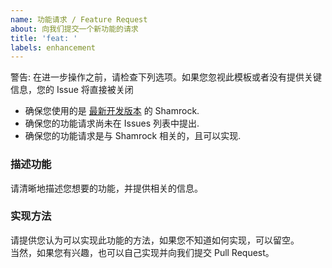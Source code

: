```yaml
---
name: 功能请求 / Feature Request
about: 向我们提交一个新功能的请求
title: 'feat: '
labels: enhancement
---
```


警告: 在进一步操作之前，请检查下列选项。如果您忽视此模板或者没有提供关键信息，您的 Issue 将直接被关闭

- 确保您使用的是 [最新开发版本](https://github.com/whitechi73/OpenShamrock/actions/workflows/build-apk.yml) 的 Shamrock.
- 确保您的功能请求尚未在 Issues 列表中提出.
- 确保您的功能请求是与 Shamrock 相关的，且可以实现.

### 描述功能

请清晰地描述您想要的功能，并提供相关的信息。

### 实现方法

请提供您认为可以实现此功能的方法，如果您不知道如何实现，可以留空。  
当然，如果您有兴趣，也可以自己实现并向我们提交 Pull Request。
